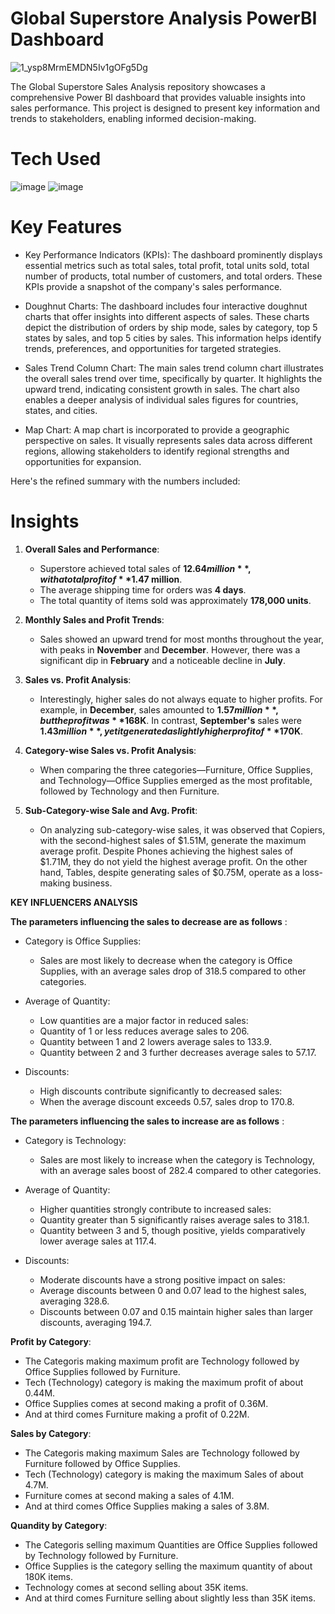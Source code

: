# Global Superstore Analysis PowerBI Dashboard


![1_ysp8MrmEMDN5Iv1gOFg5Dg](https://github.com/user-attachments/assets/2cd14339-e33a-428b-b077-9c3484def575)



The Global Superstore Sales Analysis repository showcases a comprehensive Power BI dashboard that provides valuable insights into sales performance.
This project is designed to present key information and trends to stakeholders, enabling informed decision-making.


# Tech Used 

![image](https://github.com/user-attachments/assets/fb569ce3-ea19-4455-9bf4-1eff864fba39)              ![image](https://github.com/user-attachments/assets/fabf5e01-b3cd-466d-b5dd-8a779d6d46e1)



# Key Features

* Key Performance Indicators (KPIs):
The dashboard prominently displays essential metrics such as total sales, total profit, total units sold, total number of products, total number of customers, and total orders. These KPIs provide a snapshot of the company's sales performance.

* Doughnut Charts:
The dashboard includes four interactive doughnut charts that offer insights into different aspects of sales. These charts depict the distribution of orders by ship mode, sales by category, top 5 states by sales, and top 5 cities by sales. This information helps identify trends, preferences, and opportunities for targeted strategies.

* Sales Trend Column Chart:
The main sales trend column chart illustrates the overall sales trend over time, specifically by quarter. It highlights the upward trend, indicating consistent growth in sales. The chart also enables a deeper analysis of individual sales figures for countries, states, and cities.

* Map Chart:
A map chart is incorporated to provide a geographic perspective on sales. It visually represents sales data across different regions, allowing stakeholders to identify regional strengths and opportunities for expansion.

Here's the refined summary with the numbers included:



# Insights

1. **Overall Sales and Performance**:
   - Superstore achieved total sales of **$12.64 million**, with a total profit of **$1.47 million**.
   - The average shipping time for orders was **4 days**.
   - The total quantity of items sold was approximately **178,000 units**.

2. **Monthly Sales and Profit Trends**:
   - Sales showed an upward trend for most months throughout the year, with peaks in **November** and **December**. However, there was a significant dip in **February** and a noticeable decline in **July**.

3. **Sales vs. Profit Analysis**:
   - Interestingly, higher sales do not always equate to higher profits. For example, in **December**, sales amounted to **$1.57 million**, but the profit was **$168K**. In contrast, **September's** sales were **$1.43 million**, yet it generated a slightly higher profit of **$170K**.

4. **Category-wise Sales vs. Profit Analysis**:
   - When comparing the three categories—Furniture, Office Supplies, and Technology—Office Supplies emerged as the most profitable, followed by Technology and then 
     Furniture.

5. **Sub-Category-wise Sale and Avg. Profit**:
   - On analyzing sub-category-wise sales, it was observed that Copiers, with the second-highest sales of $1.51M, generate the maximum average profit. Despite 
     Phones achieving the highest sales of $1.71M, they do not yield the highest average profit. On the other hand, Tables, despite generating sales of $0.75M, 
     operate as a loss-making business. 

 **KEY INFLUENCERS ANALYSIS**

**The parameters influencing the sales to decrease are as follows** :  

* Category is Office Supplies:
  - Sales are most likely to decrease when the category is Office Supplies, with an average sales drop of 318.5 compared to
    other categories.

* Average of Quantity:
   * Low quantities are a major factor in reduced sales:
   - Quantity of 1 or less reduces average sales to 206.
   - Quantity between 1 and 2 lowers average sales to 133.9.
   - Quantity between 2 and 3 further decreases average sales to 57.17.

* Discounts:
   - High discounts contribute significantly to decreased sales:
   - When the average discount exceeds 0.57, sales drop to 170.8.


**The parameters influencing the sales to increase are as follows** :
  
* Category is Technology:
   - Sales are most likely to increase when the category is Technology, with an average sales boost of 282.4 compared to other categories.

* Average of Quantity:
   * Higher quantities strongly contribute to increased sales:
   - Quantity greater than 5 significantly raises average sales to 318.1.
   - Quantity between 3 and 5, though positive, yields comparatively lower average sales at 117.4.


* Discounts:
   * Moderate discounts have a strong positive impact on sales:
   - Average discounts between 0 and 0.07 lead to the highest sales, averaging 328.6.
   - Discounts between 0.07 and 0.15 maintain higher sales than larger discounts, averaging 194.7.
 
**Profit by Category**:
 - The Categoris making maximum profit are Technology followed by Office Supplies followed by Furniture.
 - Tech (Technology) category is making the maximum profit
   of about 0.44M.
 - Office Supplies comes at second making a profit of 0.36M.
 - And at third comes Furniture making a profit of 0.22M.

**Sales by Category**:
 - The Categoris making maximum Sales are Technology followed by Furniture followed by Office Supplies.
 - Tech (Technology) category is making the maximum Sales 
   of about 4.7M.
 - Furniture comes at second making a sales of 4.1M.
 - And at third comes Office Supplies making a sales of 3.8M.

**Quandity by Category**:
 - The Categoris selling maximum Quantities are Office Supplies followed by Technology followed by Furniture.
 - Office Supplies is the category selling the maximum quantity of about 180K items.
 - Technology comes at second selling about 35K items.
 - And at third comes Furniture selling about slightly less than 35K items.



